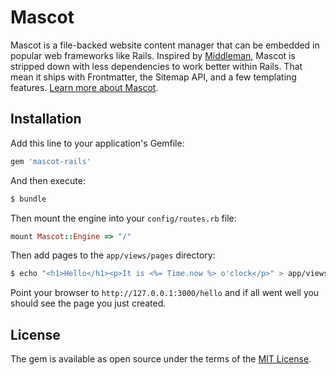 # Mascot

Mascot is a file-backed website content manager that can be embedded in popular web frameworks like Rails. Inspired by [Middleman](https://middlemanapp.com), Mascot is stripped down with less dependencies to work better within Rails. That mean it ships with Frontmatter, the Sitemap API, and a few templating features. [Learn more about Mascot](https://github.com/bradgessler/mascot).

## Installation

Add this line to your application's Gemfile:

```ruby
gem 'mascot-rails'
```

And then execute:

```bash
$ bundle
```

Then mount the engine into your `config/routes.rb` file:

```ruby
mount Mascot::Engine => "/"
```

Then add pages to the `app/views/pages` directory:

```bash
$ echo "<h1>Hello</h1><p>It is <%= Time.now %> o'clock</p>" > app/views/pages/hello.html.erb
```

Point your browser to `http://127.0.0.1:3000/hello` and if all went well you should see the page you just created.

## License
The gem is available as open source under the terms of the [MIT License](http://opensource.org/licenses/MIT).
